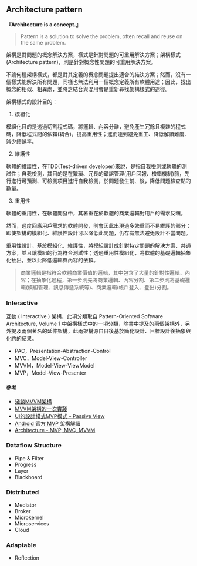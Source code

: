 ## Architecture pattern

**『Architecture is a concept.』**
> Pattern is a solution to solve the problem, often recall and reuse on the same problem.

架構是對問題的概念解決方案，樣式是針對問題的可重用解決方案；架構樣式(Architecture pattern)，則是針對概念性問題的可重用解決方案。

不論何種架構樣式，都是對其定義的概念問題提出適合的結決方案；然而，沒有一個樣式能解決所有問題，同樣也無法利用一個概念定義所有軟體用途；因此，找出概念的相似、相異處，並將之結合與混用會是重新尋找架構樣式的途徑。

架構樣式的設計目的：

1. 模組化

模組化目的是透過切割程式碼，將邏輯、內容分離，避免產生冗餘且複雜的程式碼，降低程式間的依賴(耦合)，提高重用性；進而達到避免重工、降低解讀難度、減少錯誤率。

2. 維護性

軟體的維護性，在TDD(Test-driven developer)來說，是指自我檢測或軟體的測試性；自我檢測，其目的是在繁瑣、冗長的錯誤管理(用戶回報、檢錯機制)前，先行進行可預測、可檢測項目進行自我檢測，於問題發生前、後，降低問題檢查點的數量。

3. 重用性

軟體的重用性，在軟體開發中，其著重在於軟體的商業邏輯對用戶的需求反饋。

然而，過度回應用戶需求的軟體開發，則會因此出現過多繁重而不易維護的部分；即使架構的模組化、維護性設計可以降低此問題，仍存有無法避免設計不當問題。

重用性設計，基於模組化、維護性，將模組設計成針對特定問題的解決方案、共通方案，並且讓模組的行為符合測試性；透過重用性模組化，將軟體的基礎邏輯抽象化抽出，並以此降低邏輯與內容的依賴。
> 商業邏輯是指符合軟體商業價值的邏輯，其中包含了大量的針對性邏輯、內容；在抽象化過程，第一步則先將商業邏輯、內容分割、第二步則將基礎邏輯(模組管理、訊息傳遞系統等)、商業邏輯(帳戶登入、登出)分割。


### Interactive

互動 ( Interactive ) 架構，此項分類取自 Pattern-Oriented Software Architecture, Volume 1 中架構樣式中的一項分類，除書中提及的兩個架構外，另外提及兩個著名的延伸架構，此兩架構源自日後基於簡化設計、目標設計後抽象與化約的結果。

+ PAC，Presentation-Abstraction-Control
+ MVC，Model-View-Controller
+ MVVM，Model-View-ViewModel
+ MVP，Model-View-Presenter

#### 參考

+ [淺談MVVM架構](http://www.syscom.com.tw/ePaper_New_Content.aspx?id=498&EPID=219&TableName=sgEPArticle)
+ [MVVM架構的一次實踐](https://read01.com/aQKJBO.html)
+ [UI的設計模式MVP模式 - Passive View](http://blog.sanc.idv.tw/2011/09/uimvp-passive-view.html)
+ [Android 官方 MVP 架構解讀](https://read01.com/KEd4E7.html)
+ [Architecture - MVP, MVC, MVVM](https://dotblogs.com.tw/regionbbs/2011/09/29/compare_to_mvp_mvc_mvvm)

### Dataflow Structure

+ Pipe & Filter
+ Progress
+ Layer
+ Blackboard

### Distributed

+ Mediator
+ Broker
+ Microkernel
+ Microservices
+ Cloud

### Adaptable

+ Reflection
